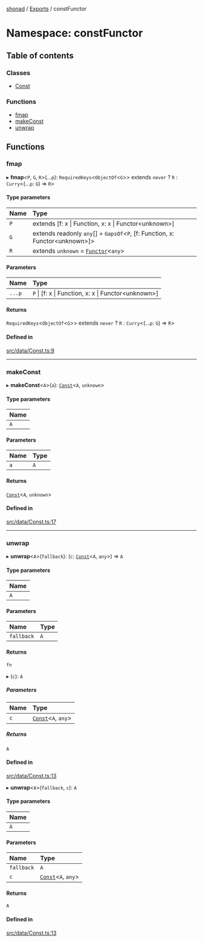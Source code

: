[shonad](../README.md) / [Exports](../modules.md) / constFunctor

# Namespace: constFunctor

## Table of contents

### Classes

- [Const](../classes/constFunctor.Const.md)

### Functions

- [fmap](constFunctor.md#fmap)
- [makeConst](constFunctor.md#makeconst)
- [unwrap](constFunctor.md#unwrap)

## Functions

### fmap

▸ **fmap**<`P`, `G`, `R`\>(...`p`): `RequiredKeys`<`ObjectOf`<`G`\>\> extends `never` ? `R` : `Curry`<(...`p`: `G`) => `R`\>

#### Type parameters

| Name | Type |
| :------ | :------ |
| `P` | extends [f: x \| Function, x: x \| Functor<unknown\>] |
| `G` | extends readonly `any`[] = `GapsOf`<`P`, [f: Function, x: Functor<unknown\>]\> |
| `R` | extends `unknown` = [`Functor`](../classes/functor.Functor.md)<`any`\> |

#### Parameters

| Name | Type |
| :------ | :------ |
| `...p` | `P` \| [f: x \| Function, x: x \| Functor<unknown\>] |

#### Returns

`RequiredKeys`<`ObjectOf`<`G`\>\> extends `never` ? `R` : `Curry`<(...`p`: `G`) => `R`\>

#### Defined in

[src/data/Const.ts:9](https://github.com/jonlaing/shonad/blob/5730a6e/src/data/Const.ts#L9)

___

### makeConst

▸ **makeConst**<`A`\>(`a`): [`Const`](../classes/constFunctor.Const.md)<`A`, `unknown`\>

#### Type parameters

| Name |
| :------ |
| `A` |

#### Parameters

| Name | Type |
| :------ | :------ |
| `a` | `A` |

#### Returns

[`Const`](../classes/constFunctor.Const.md)<`A`, `unknown`\>

#### Defined in

[src/data/Const.ts:17](https://github.com/jonlaing/shonad/blob/5730a6e/src/data/Const.ts#L17)

___

### unwrap

▸ **unwrap**<`A`\>(`fallback`): (`c`: [`Const`](../classes/constFunctor.Const.md)<`A`, `any`\>) => `A`

#### Type parameters

| Name |
| :------ |
| `A` |

#### Parameters

| Name | Type |
| :------ | :------ |
| `fallback` | `A` |

#### Returns

`fn`

▸ (`c`): `A`

##### Parameters

| Name | Type |
| :------ | :------ |
| `c` | [`Const`](../classes/constFunctor.Const.md)<`A`, `any`\> |

##### Returns

`A`

#### Defined in

[src/data/Const.ts:13](https://github.com/jonlaing/shonad/blob/5730a6e/src/data/Const.ts#L13)

▸ **unwrap**<`A`\>(`fallback`, `c`): `A`

#### Type parameters

| Name |
| :------ |
| `A` |

#### Parameters

| Name | Type |
| :------ | :------ |
| `fallback` | `A` |
| `c` | [`Const`](../classes/constFunctor.Const.md)<`A`, `any`\> |

#### Returns

`A`

#### Defined in

[src/data/Const.ts:13](https://github.com/jonlaing/shonad/blob/5730a6e/src/data/Const.ts#L13)

